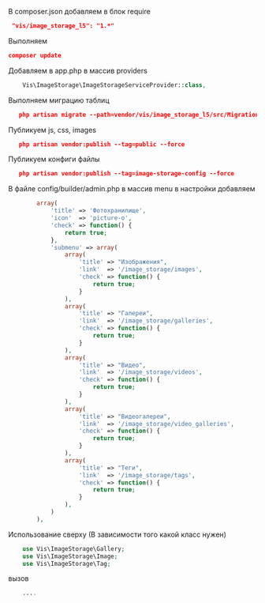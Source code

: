 
В composer.json добавляем в блок require
```json
 "vis/image_storage_l5": "1.*"
```

Выполняем
```json
composer update
```

Добавляем в app.php в массив providers
```php
    Vis\ImageStorage\ImageStorageServiceProvider::class,
```

Выполняем миграцию таблиц
```json
   php artisan migrate --path=vendor/vis/image_storage_l5/src/Migrations
```

Публикуем js, css, images
```json
   php artisan vendor:publish --tag=public --force
```

Публикуем конфиги файлы
```json
   php artisan vendor:publish --tag=image-storage-config --force
```

В файле config/builder/admin.php в массив menu в настройки добавляем
```php
        array(
            'title' => 'Фотохранилище',
            'icon'  => 'picture-o',
            'check' => function() {
                return true;
            },
            'submenu' => array(
                array(
                    'title' => "Изображения",
                    'link'  => '/image_storage/images',
                    'check' => function() {
                        return true;
                    }
                ),
                array(
                    'title' => "Галереи",
                    'link'  => '/image_storage/galleries',
                    'check' => function() {
                        return true;
                    }
                ),
                array(
                    'title' => "Видео",
                    'link'  => '/image_storage/videos',
                    'check' => function() {
                        return true;
                    }
                ),
                array(
                    'title' => "Видеогалереи",
                    'link'  => '/image_storage/video_galleries',
                    'check' => function() {
                        return true;
                    }
                ),
                array(
                    'title' => "Теги",
                    'link'  => '/image_storage/tags',
                    'check' => function() {
                        return true;
                    }
                ),
            )
        ),
```

Использование сверху (В зависимости того какой класс нужен)
```php
    use Vis\ImageStorage\Gallery;
    use Vis\ImageStorage\Image;
    use Vis\ImageStorage\Tag;
```

вызов

```php
    ....
```
